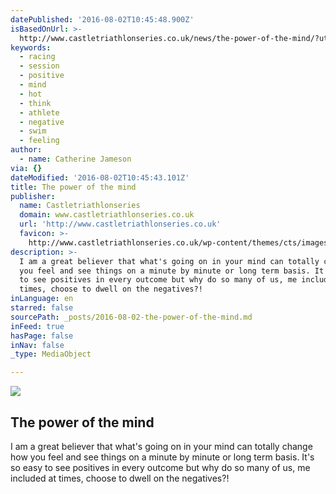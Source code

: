 ```yaml
---
datePublished: '2016-08-02T10:45:48.900Z'
isBasedOnUrl: >-
  http://www.castletriathlonseries.co.uk/news/the-power-of-the-mind/?utm_source=Castle+Triathlon+Series&utm_campaign=9bbaf0b4a8-April_Newsletter3_29_2014&utm_medium=email&utm_term=0_90bfd156a3-9bbaf0b4a8-249803125&ct=t(April_Newsletter3_29_2014)
keywords:
  - racing
  - session
  - positive
  - mind
  - hot
  - think
  - athlete
  - negative
  - swim
  - feeling
author:
  - name: Catherine Jameson
via: {}
dateModified: '2016-08-02T10:45:43.101Z'
title: The power of the mind
publisher:
  name: Castletriathlonseries
  domain: www.castletriathlonseries.co.uk
  url: 'http://www.castletriathlonseries.co.uk'
  favicon: >-
    http://www.castletriathlonseries.co.uk/wp-content/themes/cts/images/favicon.ico
description: >-
  I am a great believer that what's going on in your mind can totally change how
  you feel and see things on a minute by minute or long term basis. It's so easy
  to see positives in every outcome but why do so many of us, me included at
  times, choose to dwell on the negatives?!
inLanguage: en
starred: false
sourcePath: _posts/2016-08-02-the-power-of-the-mind.md
inFeed: true
hasPage: false
inNav: false
_type: MediaObject

---
```

<article style=""><img src="https://imgflo.herokuapp.com/graph/vahj1ThiexotieMo/078d0ae3b6eb052aeaefce8f3e7b3818/noop.jpg?input=http%3A%2F%2Fwww.castletriathlonseries.co.uk%2Fwp-content%2Fuploads%2F2016%2F04%2FCastleHowardSUN_0120.jpg" /><h1>The power of the mind</h1><p>I am a great believer that what's going on in your mind can totally change how you feel and see things on a minute by minute or long term basis. It's so easy to see positives in every outcome but why do so many of us, me included at times, choose to dwell on the negatives?!</p></article>